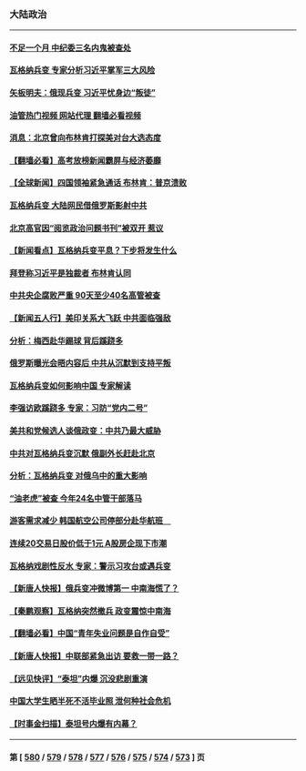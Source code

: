 ### 大陆政治
---
#### [不足一个月 中纪委三名内鬼被查处](../../pages/ncid277/n14022820.md?06262045) 
#### [瓦格纳兵变 专家分析习近平掌军三大风险](../../pages/ncid277/n14022816.md?06262045) 
#### [矢板明夫：俄现兵变 习近平忧身边“叛徒”](../../pages/ncid277/n14022826.md?06262045) 
#### [油管热门视频 网站代理 翻墙必看视频](http://138.2.39.72:81/youtube.html?epic-marker?06262045)
#### [消息：北京曾向布林肯打探美对台大选态度](../../pages/ncid277/n14022811.md?06262045) 
#### [【翻墙必看】高考放榜新闻霸屏与经济萎靡](../../pages/ncid277/n14022540.md?06262045) 
#### [【全球新闻】四国领袖紧急通话 布林肯：普京溃败](../../pages/ncid277/n14022778.md?06262045) 
#### [瓦格纳兵变 大陆网民借俄罗斯影射中共](../../pages/ncid277/n14022541.md?06262045) 
#### [北京高官因“阅览政治问题书刊”被双开 惹议](../../pages/ncid277/n14022525.md?06262045) 
#### [【新闻看点】瓦格纳兵变平息？下步将发生什么](../../pages/ncid277/n14022474.md?06262045) 
#### [拜登称习近平是独裁者 布林肯认同](../../pages/ncid277/n14022538.md?06262045) 
#### [中共央企腐败严重 90天至少40名高管被查](../../pages/ncid277/n14022491.md?06262045) 
#### [【新闻五人行】美印关系大飞跃 中共面临强敌](../../pages/ncid277/n14022435.md?06262045) 
#### [分析：梅西赴华踢球 背后蹊跷多](../../pages/ncid277/n14022373.md?06262045) 
#### [俄罗斯曝光会晤内容后 中共从沉默到支持平叛](../../pages/ncid277/n14022436.md?06262045) 
#### [瓦格纳兵变如何影响中国 专家解读](../../pages/ncid277/n14022354.md?06262045) 
#### [李强访欧蹊跷多 专家：习防“党内二号”](../../pages/ncid277/n14022356.md?06262045) 
#### [美共和党候选人谈俄政变：中共乃最大威胁](../../pages/ncid277/n14022409.md?06262045) 
#### [中共对瓦格纳兵变沉默 俄副外长赶赴北京](../../pages/ncid277/n14022353.md?06262045) 
#### [分析：瓦格纳兵变 对俄乌中的重大影响](../../pages/ncid277/n14022346.md?06262045) 
#### [“油老虎”被查 今年24名中管干部落马](../../pages/ncid277/n14022352.md?06262045) 
#### [游客需求减少 韩国航空公司停部分赴华航班　](../../pages/ncid277/n14022292.md?06262045) 
#### [连续20交易日股价低于1元 A股房企现下市潮](../../pages/ncid277/n14022288.md?06262045) 
#### [瓦格纳戏剧性反水 专家：警示习攻台或遇兵变](../../pages/ncid277/n14022227.md?06262045) 
#### [【新唐人快报】俄兵变冲微博第一 中南海慌了？](../../pages/ncid277/n14022291.md?06262045) 
#### [【秦鹏观察】瓦格纳突然撤兵 政变震惊中南海](../../pages/ncid277/n14022229.md?06262045) 
#### [【翻墙必看】中国“青年失业问题是自作自受”](../../pages/ncid277/n14022276.md?06262045) 
#### [【新唐人快报】中联部紧急出访 要救一带一路？](../../pages/ncid277/n14022198.md?06262045) 
#### [【远见快评】“泰坦”内爆 沉没悲剧重演](../../pages/ncid277/n14022191.md?06262045) 
#### [中国大学生晒半死不活毕业照 泄何种社会危机](../../pages/ncid277/n14022172.md?06262045) 
#### [【时事金扫描】泰坦号内爆有内幕？](../../pages/ncid277/n14022124.md?06262045) 

---
#### 第 [ [580](./580.md?06262045) / [579](./579.md?06262045) / [578](./578.md?06262045) / [577](./577.md?06262045) / [576](./576.md?06262045) / [575](./575.md?06262045) / [574](./574.md?06262045) / [573](./573.md?06262045) ] 页
